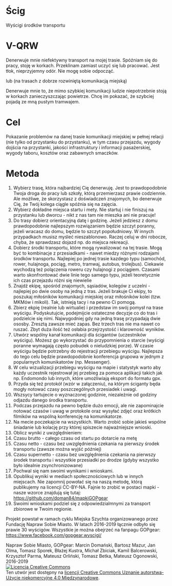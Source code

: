 # Ścig
Wyścigi środków transportu

# V-QRW 
Denerwuje mnie niefektywny transport na mojej trasie. Spóźniam się do pracy, stoję w korkach. Przeklinam zamiast uczyć się lub pracować. Jest tłok, nieprzyjemny odór. Nie mogę sobie odpocząć.

lub (na trasach z dobrze rozwiniętą komunikacją miejską)

Denerwuje mnie to, że mimo szybkiej komunikacji ludzie niepotrzebnie stoją w korkach zanieczyszczając powietrze. Chcę im pokazać, że szybciej pojadą ze mną pustym tramwajem.

# Cel
Pokazanie problemów na danej trasie komunikacji miejskiej w pełnej relacji (nie tylko od przystanku do przystanku), w tym czasu przejazdu, wygody dojścia na przystanki, jakości infrastruktury i informacji pasażerskiej, wygody taboru, kosztów oraz zabawnych smaczków.

# Metoda
1. Wybierz trasę, która najbardziej Cię denerwuję. Jest to prawdopodobnie Twoja droga do pracy lub szkoły, którą przemierzasz prawie codziennie. Ale możliwe, że skorzystasz z doświadczeń znajomych, bo denerwuje Cię, że Twój kolega ciągle spóźnia się na zajęcia.
1. Wybierz dokładne miejsca startu i mety. Nie startuj i nie finiszuj na przystanku lub dworcu - nikt z nas tam nie mieszka ani nie pracuje!
1. Do trasy dobierz orientacyjną datę i godzinę. Jeżeli jedziesz z domu prawdopodobnie najlepszym rozwiązaniem będzie szczyt poranny, jeżeli wracasz do domu, będzie to szczyt popołudniowy. W innych przypadkach musisz myśleć nieszablonowo. Raczej celuj w dni robocze, chyba, że sprawdzasz dojazd np. do miejsca rekreacji.
1. Dobierz środki transportu, które mogą rywalizować na tej trasie. Mogą być to kombinacje z przesiadkami - nawet miedzy różnymi rodzajami środków transportu. Najlepiej po jednej trasie kazdego typu (samochód, rower, hulajnoga, pociąg, metro, tramwaj, autobus, trolejbus). Ciekawie wychodzą też polączenia roweru czy hulajnogi z pociągiem. Czasami warto skonfrontować dwie linie tego samego typu, jeżeli teoretycznie ich czas przejazdu różni się niewielie
1. Znajdź ekipę, spośród znajomych, sąsiadów, kolegów z uczelni - najlepiej po dwie osoby na jedną z tras. Jeżeli brakuje Ci ekipy, to poszukaj miłośników komunikacji miejskiej oraz miłośników kolei (tzw. MKMów i mikoli). Tak, istnieją tacy i na pewno Ci pomogą.
1. Zbierz ekpię (realnie lub wirtualie) i przedstaw im swój pomysł na trase wyścigu. Podyskutujcie, podejmijcie ostateczne decyzje co do tras i podzielcie się nimi. Najwygodniej gdy na jedną trasę przypadają dwie ososby. Zresztą zawsze mieć zapas. Bez trzech tras nie ma nawet co ruszać. Zbyt duża ilość też osłabia przejrzystość i klarowność wyników.
1. Utwórz wspólny kanał komunikacji dla ścigantów (uczestników wyścigu). Możesz go wykorzystać do przypomnienia o starcie (wyścigi poranne wymagają często pobudek o nieludzkiej porze). W czasie wyścigu będzie potrzebny do rejestracji przebiegu wyścigu. Najlepsza do tego celu będzie prawdopodobnie konferencja grupowa w jednym z popularnych komunikatorów (np. Messenger).
1. W celu wizualizacji przebiegu wyścigu na mapie i statystyk warto aby każdy uczestnik rejestrował jej przebieg za pomoca aplikacji takich jak np. Endomondo lub innych, które umożliwiają eksport do formatu gpx.
1. Przyda się też protokół (wzór w załączeniu), na którym ściganty będa mogły notować czasy poszczególnych przesiadek i uwagi. 
1. Wszsycy tartujecie o wyznaczonej godzinie, niezależnie od godziny odjazdu danego środka transportu.
1. Podczas przejazdu na pewno będzie dużo emocji, ale nie zapominajcie notować czasów i uwag w protokole oraz wysyłać zdjęć oraz krótkich filmików na wspólną konferencję na komunikatorze. 
1. Na mecie poczekajcie na wszystkich. Warto zrobić sobie jakieś wspólne śniadanie lub kolację przy której spiszecie najważniejsze wnioski.
1. Oblicz wyniki z uwzględnieniem:
  1. Czasu brutto - całego czasu od startu po dotarcie na metę
  1. Czasu netto - czasu bez uwzględnienia czekania na pierwszy środek transportu (zawsze można wyjść później)
  1. Czasu supernetto - czasu bez uwzględnienia czekania na pierwszy środek transportu i wszystkie przesiadki po drodze (gdyby wszystko było idealnie zsynchronizowane)
1. Pochwal się nam swoimi wynikami i wnioskami.
1. Opublikuj wyniki w mediach społecznościowych lub w innych miejscach. Nie zapomnij powołać się na naszą metodę, którą publikujemy na licencji CC-BY-NA. Fajnie to zrobić w postaci mapki - nasze wzorce znajdują się tutaj: https://github.com/doman84/mapkiGOPgear
1. Swoimi wnioskami podziel się z odpowiedzialmnymi za transport zbiorowe w Twoim regionie.

Projekt powstał w ramach cyklu Miejska Szychta organizowanego przez Fundację Napraw Sobie Miasto. W latach 2016-2019 łącznie odbyło się prawie 30 wyścigów. Wszystkie je można obejrzeć na fanpagu GOPgear: https://www.facebook.com/gopgear.wyscigi/


Napraw Sobie Miasto, GOPgear: Marcin Domański, Bartosz Mazur, Jan Olma, Tomasz Sporek, Błażej Kustra, Michał Zbiciak, Kamil Balcerowski, Krzysztof Parma, Mateusz Orliński, Tomasz Betka, Mateusz Ogonowski, 2016-2019
<br /><a rel="license" href="http://creativecommons.org/licenses/by-nc/4.0/"><img alt="Licencja Creative Commons" style="border-width:0" src="https://i.creativecommons.org/l/by-nc/4.0/88x31.png" /></a><br />Ten utwór jest dostępny na <a rel="license" href="http://creativecommons.org/licenses/by-nc/4.0/">licencji Creative Commons Uznanie autorstwa-Użycie niekomercyjne 4.0 Międzynarodowe</a>.
